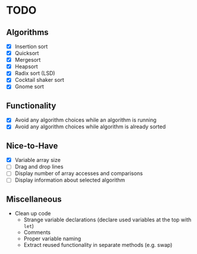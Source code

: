 # TODO
## Algorithms
- [x] Insertion sort
- [x] Quicksort
- [x] Mergesort
- [x] Heapsort
- [x] Radix sort (LSD)
- [x] Cocktail shaker sort
- [x] Gnome sort
## Functionality
- [x] Avoid any algorithm choices while an algorithm is running
- [x] Avoid any algorithm choices while algorithm is already sorted
## Nice-to-Have
- [x] Variable array size
- [ ] Drag and drop lines
- [ ] Display number of array accesses and comparisons
- [ ] Display information about selected algorithm
## Miscellaneous
- Clean up code
    - Strange variable declarations (declare used variables at the top with `let`)
    - Comments
    - Proper variable naming
    - Extract reused functionality in separate methods (e.g. swap)
    